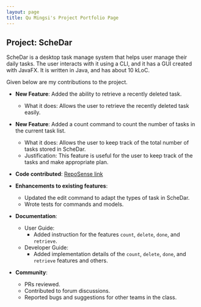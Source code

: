 ```yaml
---
layout: page
title: Qu Mingsi's Project Portfolio Page
---
```


## Project: ScheDar

ScheDar is a desktop task manage system that helps user manage their daily tasks. The user interacts with it using a CLI, and it has a GUI created with JavaFX. It is written in Java, and has about 10 kLoC.

Given below are my contributions to the project.

* **New Feature**: Added the ability to retrieve a recently deleted task.
  * What it does: Allows the user to retrieve the recently deleted task easily.
  
* **New Feature**: Added a count command to count the number of tasks in the current task list.
  * What it does: Allows the user to keep track of the total number of tasks stored in ScheDar.
  * Justification: This feature is useful for the user to keep track of the tasks and make appropriate plan.

* **Code contributed**: [RepoSense link](https://nus-cs2103-ay2021s1.github.io/tp-dashboard/#breakdown=true&search=e0316059)

* **Enhancements to existing features**:
  * Updated the edit command to adapt the types of task in ScheDar.
  * Wrote tests for commands and models.

* **Documentation**:
  * User Guide:
    * Added instruction for the features `count`, `delete`, `done`, and `retrieve`.
  * Developer Guide:
    * Added implementation details of the `count`, `delete`, `done`, and `retrieve` features and others.

* **Community**:
  * PRs reviewed.
  * Contributed to forum discussions. 
  * Reported bugs and suggestions for other teams in the class. 